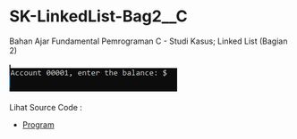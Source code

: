 # SK-LinkedList-Bag2__C
Bahan Ajar Fundamental Pemrograman C - Studi Kasus; Linked List (Bagian 2)<br><br>
<img src="https://github.com/RizkyKhapidsyah/SK-LinkedList-Bag2__C/blob/master/SK-LinkedList-Bag2__C/Result/001.PNG"><br><br>
Lihat Source Code : <br>
- <a href="https://github.com/RizkyKhapidsyah/SK-LinkedList-Bag2__C/blob/master/SK-LinkedList-Bag2__C/Source.c">Program</a>
